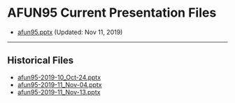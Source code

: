 <!--
This is a machine generated file,
and should not be edited,
as it will be overwritten with future updates.

If you have questions around this process
please contact Scott Cate
-->

# AFUN95 Current Presentation Files

- [afun95.pptx](https://globaleventcdn.blob.core.windows.net/assets/afun/afun95/afun95.pptx) (Updated: Nov 11, 2019)
---
## Historical Files
- [afun95-2019-10_Oct-24.pptx](https://globaleventcdn.blob.core.windows.net/assets/afun/afun95/afun95-2019-10_Oct-24.pptx)
- [afun95-2019-11_Nov-04.pptx](https://globaleventcdn.blob.core.windows.net/assets/afun/afun95/afun95-2019-11_Nov-04.pptx)
- [afun95-2019-11_Nov-13.pptx](https://globaleventcdn.blob.core.windows.net/assets/afun/afun95/afun95-2019-11_Nov-13.pptx)



